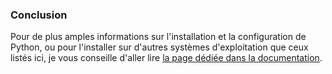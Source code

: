 ### Conclusion

Pour de plus amples informations sur l'installation et la configuration de Python, ou pour l'installer sur d'autres systèmes d'exploitation que ceux listés ici, je vous conseille d'aller lire [la page dédiée dans la documentation](https://docs.python.org/fr/3/using/index.html).
